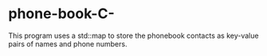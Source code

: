 # phone-book-C-
This program uses a std::map to store the phonebook contacts as key-value pairs of names and phone numbers.
